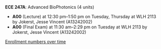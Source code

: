 **ECE 247A**: Advanced BioPhotonics (4 units)

- **A00** (Lecture) at 12:30 pm–1:50 pm on Tuesday, Thursday at WLH 2113 by Jokerst, Jesse Vincent (A13242002)
- **A00** (Final Exam) at 11:30 am–2:29 pm on Tuesday at WLH 2113 by Jokerst, Jesse Vincent (A13242002)

[Enrollment numbers over time](./ECE247A.tsv)
